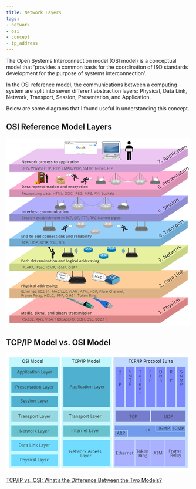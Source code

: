 ```yaml
---
title: Network Layers
tags:
- network
- osi
- concept
- ip_address
---
```


The Open Systems Interconnection model (OSI model) is a conceptual model that 'provides a common basis for the coordination 
of ISO standards development for the purpose of systems interconnection'.
<!--more-->
In the OSI reference model, the communications between a computing system are split into seven different abstraction layers:
Physical, Data Link, Network, Transport, Session, Presentation, and Application.

Below are some diagrams that I found useful in understanding this concept.

## OSI Reference Model Layers

![OSI Reference Model Layers](original-seven-layers-of-osi-model.png)

## TCP/IP Model vs. OSI Model

![TCP/IP Model vs. OSI Model](comparison-of-OSI-and-TCPIP.jpg)

[TCP/IP vs. OSI: What’s the Difference Between the Two Models?](https://community.fs.com/blog/tcpip-vs-osi-whats-the-difference-between-the-two-models.html)
